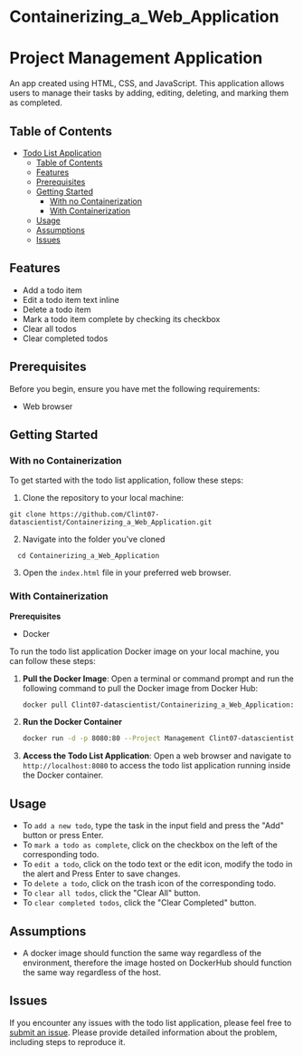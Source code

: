 # Containerizing_a_Web_Application

# Project Management Application

An app created using HTML, CSS, and JavaScript. This application allows users to manage their tasks by adding, editing, deleting, and marking them as completed.

## Table of Contents

- [Todo List Application](#todo-list-application)
  - [Table of Contents](#table-of-contents)
  - [Features](#features)
  - [Prerequisites](#prerequisites)
  - [Getting Started](#getting-started)
    - [With no Containerization](#with-no-containerization)
    - [With Containerization](#with-containerization)
  - [Usage](#usage)
  - [Assumptions](#assumptions)
  - [Issues](#issues)

## Features

- Add a todo item
- Edit a todo item text inline
- Delete a todo item
- Mark a todo item complete by checking its checkbox
- Clear all todos
- Clear completed todos

## Prerequisites

Before you begin, ensure you have met the following requirements:

- Web browser

## Getting Started
### With no Containerization

To get started with the todo list application, follow these steps:

1. Clone the repository to your local machine:

  ```
  git clone https://github.com/Clint07-datascientist/Containerizing_a_Web_Application.git
  ```
2. Navigate into the folder you've cloned
  ```
    cd Containerizing_a_Web_Application
  ```

3. Open the `index.html` file in your preferred web browser.

### With Containerization
**Prerequisites**
- Docker

To run the todo list application Docker image on your local machine, you can follow these steps:

1. **Pull the Docker Image**: Open a terminal or command prompt and run the following command to pull the Docker image from Docker Hub:

   ```bash
   docker pull Clint07-datascientist/Containerizing_a_Web_Application:latest
   ```
2. **Run the Docker Container**

   ```bash
   docker run -d -p 8080:80 --Project Management Clint07-datascientist/Containerizing_a_Web_Application:latest
   ```
3. **Access the Todo List Application**: Open a web browser and navigate to `http://localhost:8080` to access the todo list application running inside the Docker container.

## Usage

- To `add a new todo`, type the task in the input field and press the "Add" button or press Enter.
- To `mark a todo as complete`, click on the checkbox on the left of the corresponding todo.
- To `edit a todo`, click on the todo text or the edit icon, modify the todo in the alert and Press Enter to save changes.
- To `delete a todo`, click on the trash icon of the corresponding todo.
- To `clear all todos`, click the "Clear All" button.
- To `clear completed todos`, click the "Clear Completed" button.

## Assumptions
- A docker image should function the same way regardless of the environment, therefore the image hosted on DockerHub should function the same way regardless of the host.

## Issues

If you encounter any issues with the todo list application, please feel free to [submit an issue](https://github.com/Clint07-datascientist/Containerizing_a_Web_Application/issues). Please provide detailed information about the problem, including steps to reproduce it.

